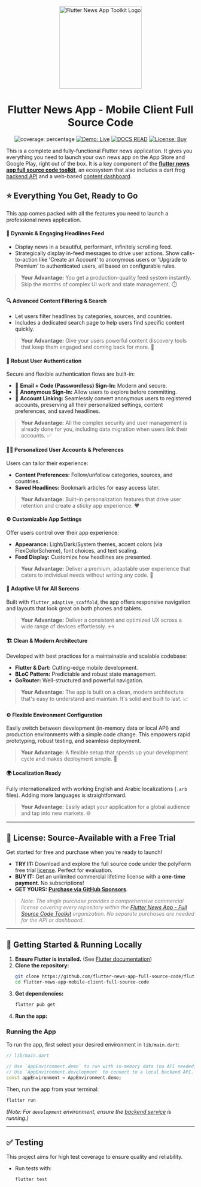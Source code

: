 <div align="center">
<img src="https://avatars.githubusercontent.com/u/202675624?s=400&u=2daf23e8872a3b666bcd4f792a21fe2633097e79&v=4" alt="Flutter News App Toolkit Logo" width="220">

# Flutter News App - Mobile Client Full Source Code

<p>
<img src="https://img.shields.io/badge/coverage-XX-green?style=for-the-badge" alt="coverage: percentage">
<a href="https://flutter-news-app-full-source-code.github.io/flutter-news-app-mobile-client-full-source-code/"><img src="https://img.shields.io/badge/Demo-Live-orange?style=for-the-badge" alt="Demo: Live"></a>
<a href="https://github.com/sponsors/flutter-news-app-full-source-code"><img src="https://img.shields.io/badge/DOCS-READ-purple?style=for-the-badge" alt="DOCS READ"></a>
<a href="https://github.com/sponsors/flutter-news-app-full-source-code"><img src="https://img.shields.io/badge/LICENSE-BUY-pink?style=for-the-badge" alt="License: Buy"></a>
</p>
</div>

This is a complete and fully-functional Flutter news application. It gives you everything you need to launch your own news app on the App Store and Google Play, right out of the box. It is a key component of the [**flutter news app full source code toolkit**](https://github.com/flutter-news-app-full-source-code), an ecosystem that also includes a dart frog [backend API](https://github.com/flutter-news-app-full-source-code/flutter-news-app-api-server-full-source-code) and a web-based [content dashboard](https://github.com/flutter-news-app-full-source-code/flutter-news-app-web-dashboard-full-source-code).

## ⭐ Everything You Get, Ready to Go

This app comes packed with all the features you need to launch a professional news application.

#### 📰 **Dynamic & Engaging Headlines Feed**
*   Display news in a beautiful, performant, infinitely scrolling feed.
*   Strategically display in-feed messages to drive user actions. Show calls-to-action like 'Create an Account' to anonymous users or 'Upgrade to Premium' to authenticated users, all based on configurable rules.
> **Your Advantage:** You get a production-quality feed system instantly. Skip the months of complex UI work and state management. ⏱️

#### 🔍 **Advanced Content Filtering & Search**
*   Let users filter headlines by categories, sources, and countries.
*   Includes a dedicated search page to help users find specific content quickly.
> **Your Advantage:** Give your users powerful content discovery tools that keep them engaged and coming back for more. 🎯

#### 🔐 **Robust User Authentication**
Secure and flexible authentication flows are built-in:
*   📧 **Email + Code (Passwordless) Sign-In:** Modern and secure.
*   👤 **Anonymous Sign-In:** Allow users to explore before committing.
*   🔗 **Account Linking:** Seamlessly convert anonymous users to registered accounts, preserving all their personalized settings, content preferences, and saved headlines.
> **Your Advantage:** All the complex security and user management is already done for you, including data migration when users link their accounts. ✅

#### 🧑‍🎨 **Personalized User Accounts & Preferences**
Users can tailor their experience:
*   **Content Preferences:** Follow/unfollow categories, sources, and countries.
*   **Saved Headlines:** Bookmark articles for easy access later.
> **Your Advantage:** Built-in personalization features that drive user retention and create a sticky app experience. ❤️

#### ⚙️ **Customizable App Settings**
Offer users control over their app experience:
*   **Appearance:** Light/Dark/System themes, accent colors (via FlexColorScheme), font choices, and text scaling.
*   **Feed Display:** Customize how headlines are presented.
> **Your Advantage:** Deliver a premium, adaptable user experience that caters to individual needs without writing any code. 🔧

#### 📱 **Adaptive UI for All Screens**
Built with `flutter_adaptive_scaffold`, the app offers responsive navigation and layouts that look great on both phones and tablets.
> **Your Advantage:** Deliver a consistent and optimized UX across a wide range of devices effortlessly. ↔️

#### 🏗️ **Clean & Modern Architecture**
Developed with best practices for a maintainable and scalable codebase:
*   **Flutter & Dart:** Cutting-edge mobile development.
*   **BLoC Pattern:** Predictable and robust state management.
*   **GoRouter:** Well-structured and powerful navigation.
> **Your Advantage:** The app is built on a clean, modern architecture that's easy to understand and maintain. It's solid and built to last. 📈

#### ⚙️ **Flexible Environment Configuration**
Easily switch between development (in-memory data or local API) and production environments with a simple code change. This empowers rapid prototyping, robust testing, and seamless deployment.
> **Your Advantage:** A flexible setup that speeds up your development cycle and makes deployment simple. 🚀

#### 🌍 **Localization Ready**
Fully internationalized with working English and Arabic localizations (`.arb` files). Adding more languages is straightforward.
> **Your Advantage:** Easily adapt your application for a global audience and tap into new markets. 🌐

---

## 🔑 License: Source-Available with a Free Trial

Get started for free and purchase when you're ready to launch!

*   **TRY IT:** Download and explore the full source code under the polyForm free trial  [license](LICENSE). Perfect for evaluation.
*   **BUY IT:** Get an unlimited commercial lifetime license with a **one-time payment**. No subscriptions!
*   **GET YOURS:** [**Purchase via GitHub Sponsors**](https://github.com/sponsors/flutter-news-app-full-source-code).

> *<p style="color:grey">Note: The single purchase provides a comprehensive commercial license covering every repository within the [Flutter News App - Full Source Code Toolkit](https://github.com/flutter-news-app-full-source-code) organization. No separate purchases are needed for the API or dashboard..</p>*
---

## 🚀 Getting Started & Running Locally

1.  **Ensure Flutter is installed.** (See [Flutter documentation](https://flutter.dev/docs/get-started/install))
2.  **Clone the repository:**
    ```bash
    git clone https://github.com/flutter-news-app-full-source-code/flutter-news-app-mobile-client-full-source-code.git
    cd flutter-news-app-mobile-client-full-source-code
    ```
3.  **Get dependencies:**
    ```bash
    flutter pub get
    ```
4.  **Run the app:**

### Running the App

To run the app, first select your desired environment in `lib/main.dart`:

```dart
// lib/main.dart

// Use `AppEnvironment.demo` to run with in-memory data (no API needed).
// Use `AppEnvironment.development` to connect to a local backend API.
const appEnvironment = AppEnvironment.demo; 
```

Then, run the app from your terminal:
```bash
flutter run
```
*(Note: For `development` environment, ensure the [backend service](https://github.com/flutter-news-app-full-source-code/flutter-news-app-api-server-full-source-code) is running.)*

---

## ✅ Testing

This project aims for high test coverage to ensure quality and reliability.

*   Run tests with:
    ```bash
    flutter test
